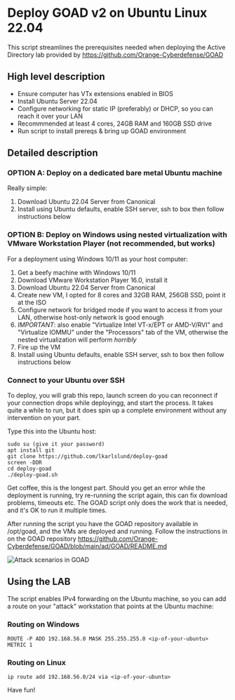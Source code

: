 # Deploy GOAD v2 on Ubuntu Linux 22.04

This script streamlines the prerequisites needed when deploying the Active Directory lab provided by https://github.com/Orange-Cyberdefense/GOAD

## High level description
- Ensure computer has VTx extensions enabled in BIOS
- Install Ubuntu Server 22.04
- Configure networking for static IP (preferably) or DHCP, so you can reach it over your LAN
- Recommmended at least 4 cores, 24GB RAM and 160GB SSD drive
- Run script to install prereqs & bring up GOAD environment

## Detailed description

### OPTION A: Deploy on a dedicated bare metal Ubuntu machine
Really simple:

1) Download Ubuntu 22.04 Server from Canonical
2) Install using Ubuntu defaults, enable SSH server, ssh to box then follow instructions below

### OPTION B: Deploy on Windows using nested virtualization with VMware Workstation Player (not recommended, but works)
For a deployment using Windows 10/11 as your host computer:

1) Get a beefy machine with Windows 10/11
2) Download VMware Workstation Player 16.0, install it
3) Download Ubuntu 22.04 Server from Canonical
4) Create new VM, I opted for 8 cores and 32GB RAM, 256GB SSD, point it at the ISO
5) Configure network for bridged mode if you want to access it from your LAN, otherwise host-only network is good enough
6) *IMPORTANT*: also enable "Virtualize Intel VT-x/EPT or AMD-V/RVI" and "Virtualize IOMMU" under the "Processors" tab of the VM, otherwise the nested virtualization will perform *horribly*
7) Fire up the VM
8) Install using Ubuntu defaults, enable SSH server, ssh to box then follow instructions below

### Connect to your Ubuntu over SSH
To deploy, you will grab this repo, launch screen do you can reconnect if your connection drops while deployingg, and start the process. It takes quite a while to run, but it does spin up a complete environment without any intervention on your part.

Type this into the Ubuntu host:

```
sudo su (give it your password)
apt install git
git clone https://github.com/lkarlslund/deploy-goad
screen -DDR
cd deploy-goad
./deploy-goad.sh
```

Get coffee, this is the longest part. Should you get an error while the deployment is running, try re-running the script again, this can fix download problems, timeouts etc. The GOAD script only does the work that is needed, and it's OK to run it multiple times.

After running the script you have the GOAD repository available in /opt/goad, and the VMs are deployed and running. Follow the instructions in on the GOAD repository https://github.com/Orange-Cyberdefense/GOAD/blob/main/ad/GOAD/README.md

![Attack scenarios in GOAD](https://github.com/Orange-Cyberdefense/GOAD/blob/main/docs/img/diagram-GOAD_compromission_Path_dark.png)

## Using the LAB
The script enables IPv4 forwarding on the Ubuntu machine, so you can add a route on your "attack" workstation that points at the Ubuntu machine:

### Routing on Windows
```
ROUTE -P ADD 192.168.56.0 MASK 255.255.255.0 <ip-of-your-ubuntu> METRIC 1
```

### Routing on Linux
```
ip route add 192.168.56.0/24 via <ip-of-your-ubuntu>
```

Have fun!
